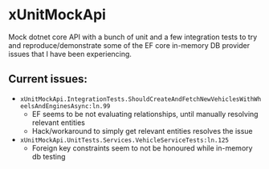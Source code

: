 # xUnitMockApi
Mock dotnet core API with a bunch of unit and a few integration tests to try and reproduce/demonstrate some of the EF core in-memory DB provider issues that I have been experiencing.

## Current issues:
* `xUnitMockApi.IntegrationTests.ShouldCreateAndFetchNewVehiclesWithWheelsAndEnginesAsync:ln.99`
  * EF seems to be not evaluating relationships, until manually resolving relevant entities
  * Hack/workaround to simply get relevant entities resolves the issue
* `xUnitMockApi.UnitTests.Services.VehicleServiceTests:ln.125`
  * Foreign key constraints seem to not be honoured while in-memory db testing
